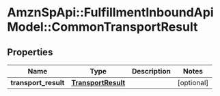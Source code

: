 # AmznSpApi::FulfillmentInboundApiModel::CommonTransportResult

## Properties
Name | Type | Description | Notes
------------ | ------------- | ------------- | -------------
**transport_result** | [**TransportResult**](TransportResult.md) |  | [optional] 

